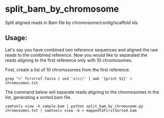 # split_bam_by_chromosome
Split aligned reads in Bam file by chromosome/contig/scaffold ids

## Usage:

Let's say you have combined two reference sequences and aligned the raw reads to the combined reference. Now you would like to separated the reads aligning to the first reference only with 10 chromosomes.

First, create a list of 10 chromosomes from the first reference.
```
grep ">" firstref.fasta | sed 's/>//' | awk '{print $1}' > chromosomes.txt
```

The command below will separate reads aligning to the chromosomes in the list, generating a sorted bam file.
```
samtools view -h sample.bam | python split_bam_by_chromosome.py chromosomes.txt | samtools view -b > mappedToFirstSorted.bam
```
